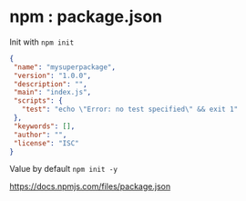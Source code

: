 # npm : package.json

Init with `npm init`

```json
{
 "name": "mysuperpackage",
 "version": "1.0.0",
 "description": "",
 "main": "index.js",
 "scripts": {
   "test": "echo \"Error: no test specified\" && exit 1"
 },
 "keywords": [],
 "author": "",
 "license": "ISC"
}
```

Value by default `npm init -y`

https://docs.npmjs.com/files/package.json
